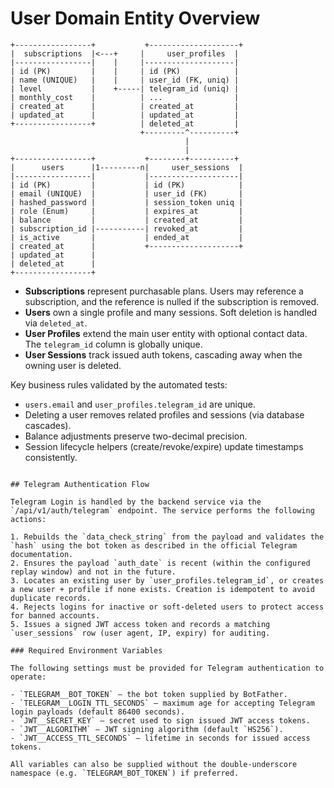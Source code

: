 # User Domain Entity Overview

```
+-----------------+           +--------------------+
|  subscriptions  |<---+     |     user_profiles  |
|-----------------|    |     |--------------------|
| id (PK)         |    |     | id (PK)            |
| name (UNIQUE)   |    |     | user_id (FK, uniq) |
| level           |    +-----| telegram_id (uniq) |
| monthly_cost    |          | ...                |
| created_at      |          | created_at         |
| updated_at      |          | updated_at         |
+-----------------+          | deleted_at         |
                             +---------^----------+
                                       |
                                       |
+-----------------+           +--------+----------+
|      users      |1---------n|     user_sessions  |
|-----------------|           |--------------------|
| id (PK)         |           | id (PK)            |
| email (UNIQUE)  |           | user_id (FK)       |
| hashed_password |           | session_token uniq |
| role (Enum)     |           | expires_at         |
| balance         |           | created_at         |
| subscription_id |-----------| revoked_at         |
| is_active       |           | ended_at           |
| created_at      |           +--------------------+
| updated_at      |
| deleted_at      |
+-----------------+
```

* **Subscriptions** represent purchasable plans. Users may reference a subscription, and the reference is nulled if the subscription is removed.
* **Users** own a single profile and many sessions. Soft deletion is handled via `deleted_at`.
* **User Profiles** extend the main user entity with optional contact data. The `telegram_id` column is globally unique.
* **User Sessions** track issued auth tokens, cascading away when the owning user is deleted.

Key business rules validated by the automated tests:

- `users.email` and `user_profiles.telegram_id` are unique.
- Deleting a user removes related profiles and sessions (via database cascades).
- Balance adjustments preserve two-decimal precision.
- Session lifecycle helpers (create/revoke/expire) update timestamps consistently.
```

## Telegram Authentication Flow

Telegram Login is handled by the backend service via the `/api/v1/auth/telegram` endpoint. The service performs the following actions:

1. Rebuilds the `data_check_string` from the payload and validates the `hash` using the bot token as described in the official Telegram documentation.
2. Ensures the payload `auth_date` is recent (within the configured replay window) and not in the future.
3. Locates an existing user by `user_profiles.telegram_id`, or creates a new user + profile if none exists. Creation is idempotent to avoid duplicate records.
4. Rejects logins for inactive or soft-deleted users to protect access for banned accounts.
5. Issues a signed JWT access token and records a matching `user_sessions` row (user agent, IP, expiry) for auditing.

### Required Environment Variables

The following settings must be provided for Telegram authentication to operate:

- `TELEGRAM__BOT_TOKEN` – the bot token supplied by BotFather.
- `TELEGRAM__LOGIN_TTL_SECONDS` – maximum age for accepting Telegram login payloads (default 86400 seconds).
- `JWT__SECRET_KEY` – secret used to sign issued JWT access tokens.
- `JWT__ALGORITHM` – JWT signing algorithm (default `HS256`).
- `JWT__ACCESS_TTL_SECONDS` – lifetime in seconds for issued access tokens.

All variables can also be supplied without the double-underscore namespace (e.g. `TELEGRAM_BOT_TOKEN`) if preferred.
